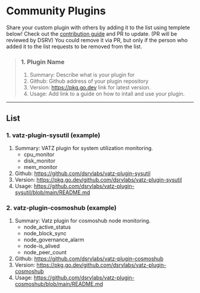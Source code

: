 # Community Plugins

Share your custom plugin with others by adding it to the list using templete below! Check out the [contribution guide](https://github.com/dsrvlabs/vatz/blob/main/docs/contributing.md) and PR to update. (PR will be reviewed by DSRV)
You could remove it via PR, but only if the person who added it to the list requests to be removed from the list.

> ### 1. Plugin Name
> 1. Summary: Describe what is your plugin for
> 2. Github: Github address of your plugin repository 
> 3. Version: https://pkg.go.dev link for latest version.
> 4. Usage: Add link to a guide on how to intall and use your plugin.
---
## List
### 1. vatz-plugin-sysutil (example)
1. Summary: VATZ plugin for system utilization monitoring. 
   - cpu_monitor
   - disk_monitor
   - mem_monitor
2. Github: https://github.com/dsrvlabs/vatz-plugin-sysutil
3. Version: https://pkg.go.dev/github.com/dsrvlabs/vatz-plugin-sysutil
4. Usage: https://github.com/dsrvlabs/vatz-plugin-sysutil/blob/main/README.md
   
### 2. vatz-plugin-cosmoshub (example)
1. Summary: Vatz plugin for cosmoshub node monitoring. 
   - node_active_status
   - node_block_sync
   - node_governance_alarm
   - node-is_alived
   - node_peer_count
2. Github: https://github.com/dsrvlabs/vatz-plugin-cosmoshub
3. Version: https://pkg.go.dev/github.com/dsrvlabs/vatz-plugin-cosmoshub
4. Usage: https://github.com/dsrvlabs/vatz-plugin-cosmoshub/blob/main/README.md
